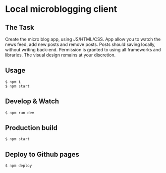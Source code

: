 # Local microblogging client

## The Task
Create the micro blog app, using JS/HTML/CSS. App allow you to watch the news feed, add new posts and remove posts. Posts should  saving locally, without writing back-end. Permission is granted to using all frameworks and libraries. The visual design remains at your discretion.

## Usage

    $ npm i
    $ npm start

## Develop & Watch

    $ npm run dev

## Production build

    $ npm start

## Deploy to Github pages

    $ npm deploy
